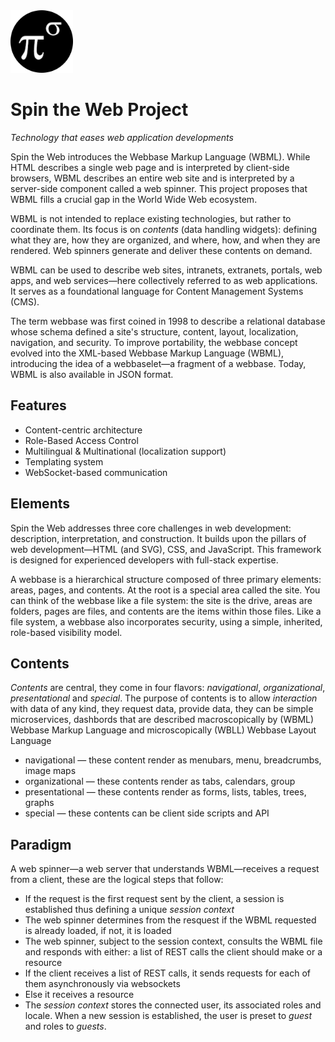 <img src="./public/media/Logo-bn_128x128.png" width="100p">

# Spin the Web Project
_Technology that eases web application developments_

Spin the Web introduces the Webbase Markup Language (WBML). While HTML describes a single web page and is interpreted by client-side browsers, WBML describes an entire web site and is interpreted by a server-side component called a web spinner. This project proposes that WBML fills a crucial gap in the World Wide Web ecosystem.

WBML is not intended to replace existing technologies, but rather to coordinate them. Its focus is on _contents_ (data handling widgets): defining what they are, how they are organized, and where, how, and when they are rendered. Web spinners generate and deliver these contents on demand.

WBML can be used to describe web sites, intranets, extranets, portals, web apps, and web services—here collectively referred to as web applications. It serves as a foundational language for Content Management Systems (CMS).

The term webbase was first coined in 1998 to describe a relational database whose schema defined a site's structure, content, layout, localization, navigation, and security. To improve portability, the webbase concept evolved into the XML-based Webbase Markup Language (WBML), introducing the idea of a webbaselet—a fragment of a webbase. Today, WBML is also available in JSON format.

## Features
* Content-centric architecture
* Role-Based Access Control
* Multilingual & Multinational (localization support)
* Templating system
* WebSocket-based communication

## Elements
Spin the Web addresses three core challenges in web development: description, interpretation, and construction. It builds upon the pillars of web development—HTML (and SVG), CSS, and JavaScript. This framework is designed for experienced developers with full-stack expertise.

A webbase is a hierarchical structure composed of three primary elements: areas, pages, and contents. At the root is a special area called the site. You can think of the webbase like a file system: the site is the drive, areas are folders, pages are files, and contents are the items within those files. Like a file system, a webbase also incorporates security, using a simple, inherited, role-based visibility model.

## Contents
_Contents_ are central, they come in four flavors: _navigational_, _organizational_, _presentational_ and _special_. The purpose of contents is to allow _interaction_ with data of any kind, they request data, provide data, they can be simple microservices, dashbords that are described macroscopically by (WBML) Webbase Markup Language and microscopically (WBLL) Webbase Layout Language

* navigational &mdash; these content render as menubars, menu, breadcrumbs, image maps
* organizational &mdash; these contents render as tabs, calendars, group
* presentational &mdash; these contents render as forms, lists, tables, trees, graphs 
* special &mdash; these contents can be client side scripts and API

## Paradigm
A web spinner&mdash;a web server that understands WBML&mdash;receives a request from a client, these are the logical steps that follow: 
* If the request is the first request sent by the client, a session is established thus defining a unique _session context_
* The web spinner determines from the resquest if the WBML requested is already loaded, if not, it is loaded
* The web spinner, subject to the session context, consults the WBML file and responds with either: a list of REST calls the client should make or a resource
* If the client receives a list of REST calls, it sends requests for each of them asynchronously via websockets
* Else it receives a resource
* The _session context_ stores the connected user, its associated roles and locale. When a new session is established, the user is preset to _guest_ and roles to _guests_.


